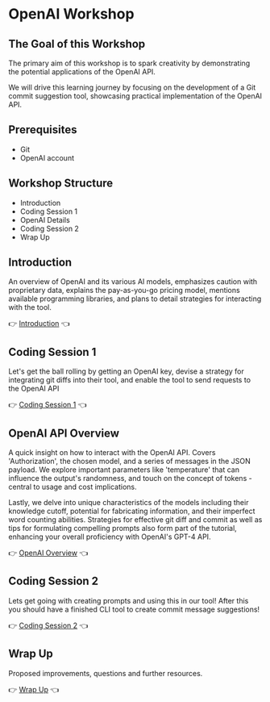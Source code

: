 # OpenAI Workshop

## The Goal of this Workshop

The primary aim of this workshop is to spark creativity by demonstrating
the potential applications of the OpenAI API. 

We will drive this learning journey by focusing on the development of a Git
commit suggestion tool, showcasing practical implementation of the OpenAI API.

## Prerequisites

- Git
- OpenAI account

## Workshop Structure

- Introduction
- Coding Session 1
- OpenAI Details
- Coding Session 2
- Wrap Up 

## Introduction

An overview of OpenAI and its various AI models, emphasizes caution with
proprietary data, explains the pay-as-you-go pricing model, mentions available
programming libraries, and plans to detail strategies for interacting with the
tool. 

👉 [Introduction](./introduction.md) 👈

## Coding Session 1 

Let's get the ball rolling by getting an OpenAI key, devise a strategy for
integrating git diffs into their tool, and enable the tool to send requests to
the OpenAI API

👉 [Coding Session 1](./first-coding-session.md) 👈

## OpenAI API Overview

A quick insight on how to interact with the OpenAI API. Covers 'Authorization',
the chosen model, and a series of messages in the JSON payload. We explore
important parameters like 'temperature' that can influence the output's
randomness, and touch on the concept of tokens - central to usage and cost
implications.

Lastly, we delve into unique characteristics of the models including their
knowledge cutoff, potential for fabricating information, and their imperfect
word counting abilities. Strategies for effective git diff and commit as well as
tips for formulating compelling prompts also form part of the tutorial,
enhancing your overall proficiency with OpenAI's GPT-4 API.

👉 [OpenAI Overview](./openai-overview.md) 👈

## Coding Session 2

Lets get going with creating prompts and using this in our tool! After this you
should have a finished CLI tool to create commit message suggestions!

👉 [Coding Session 2](./second-coding-session.md) 👈

## Wrap Up

Proposed improvements, questions and further resources.

👉 [Wrap Up](./wrap-up.md) 👈
